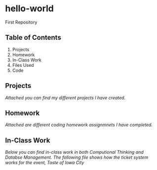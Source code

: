 # hello-world
First Repository
## Table of Contents
1. Projects
2. Homework
3. In-Class Work
4. Files Used
5. Code
## Projects
*Attached you can find my different projects I have created.*
## Homework
*Attached are different coding homework assignmnets I have completed.*
## In-Class Work
*Below you can find in-class work in both Computional Thinking and Databse Management.*
*The following file shows how the ticket system works for the event, Taste of Iowa City*
